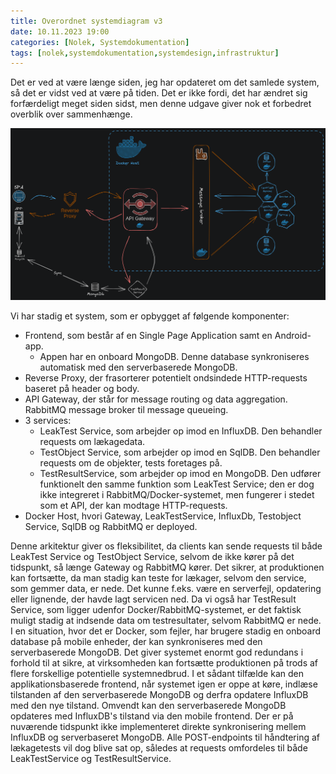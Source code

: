 ```yaml
---
title: Overordnet systemdiagram v3
date: 10.11.2023 19:00
categories: [Nolek, Systemdokumentation]
tags: [nolek,systemdokumentation,systemdesign,infrastruktur]
---
```



Det er ved at være længe siden, jeg har opdateret om det samlede system, så det er vidst ved at være på tiden. Det er ikke fordi, det har ændret sig forfærdeligt meget siden sidst, men denne udgave giver nok et forbedret overblik over sammenhænge.

<img src="/assets/images/systemdiagram-v3.png" alt="image should have been here.">

Vi har stadig et system, som er opbygget af følgende komponenter:

* Frontend, som består af en Single Page Application samt en Android-app. 
  * Appen har en onboard MongoDB. Denne database synkroniseres automatisk med den serverbaserede MongoDB. 
* Reverse Proxy, der frasorterer potentielt ondsindede HTTP-requests baseret på header og body. 
* API Gateway, der står for message routing og data aggregation.
  RabbitMQ message broker til message queueing. 
* 3 services:
  * LeakTest Service, som arbejder op imod en InfluxDB. Den behandler requests om lækagedata. 
  * TestObject Service, som arbejder op imod en SqlDB. Den behandler requests om de objekter, tests foretages på. 
  * TestResultService, som arbejder op imod en MongoDB. Den udfører funktionelt den samme funktion som LeakTest Service; den er dog ikke integreret i RabbitMQ/Docker-systemet, men fungerer i stedet som et API, der kan modtage HTTP-requests. 
* Docker Host, hvori Gateway, LeakTestService, InfluxDb, Testobject Service, SqlDB og RabbitMQ er deployed.

Denne arkitektur giver os fleksibilitet, da clients kan sende requests til både LeakTest Service og TestObject Service, selvom de ikke kører på det tidspunkt, så længe Gateway og RabbitMQ kører. Det sikrer, at produktionen kan fortsætte, da man stadig kan teste for lækager, selvom den service, som gemmer data, er nede. Det kunne f.eks. være en serverfejl, opdatering eller lignende, der havde lagt servicen ned. Da vi også har TestResult Service, som ligger udenfor Docker/RabbitMQ-systemet, er det faktisk muligt stadig at indsende data om testresultater, selvom RabbitMQ er nede. I en situation, hvor det er Docker, som fejler, har brugere stadig en onboard database på mobile enheder, der kan synkroniseres med den serverbaserede MongoDB. Det giver systemet enormt god redundans i forhold til at sikre, at virksomheden kan fortsætte produktionen på trods af flere forskellige potentielle systemnedbrud. I et sådant tilfælde kan den applikationsbaserede frontend, når systemet igen er oppe at køre, indlæse tilstanden af den serverbaserede MongoDB og derfra opdatere InfluxDB med den nye tilstand. Omvendt kan den serverbaserede MongoDB opdateres med InfluxDB's tilstand via den mobile frontend. Der er på nuværende tidspunkt ikke implementeret direkte synkronisering mellem InfluxDB og serverbaseret MongoDB. Alle POST-endpoints til håndtering af lækagetests vil dog blive sat op, således at requests omfordeles til både LeakTestService og TestResultService.
